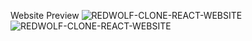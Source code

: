 Website Preview
![REDWOLF-CLONE-REACT-WEBSITE](https://github.com/Saranraj3/React-Redwolf-Clone-Ecommerce-Website/assets/143981533/3cd15936-927a-403c-84fd-3ac72f3bd358)
![REDWOLF-CLONE-REACT-WEBSITE](https://github.com/Saranraj3/React-Redwolf-Clone-Ecommerce-Website/assets/143981533/218ade24-67da-48a1-940c-b71d1025894f)
